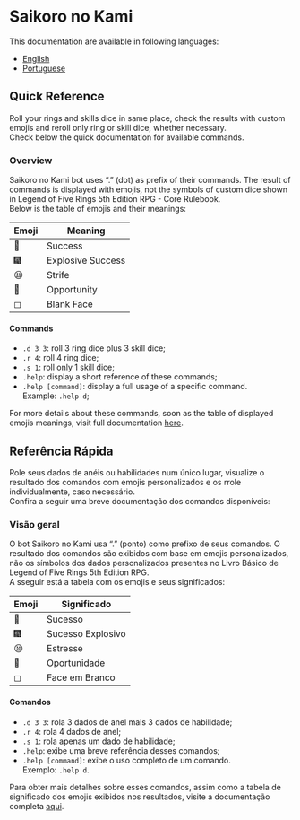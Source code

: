 # Saikoro no Kami
This documentation are available in following languages:
- [English](#quick-reference)
- [Portuguese](#referência-rápida)




## Quick Reference
Roll your rings and skills dice in same place, check the results with custom emojis and reroll only ring or skill dice, whether necessary.  
Check below the quick documentation for available commands.


### Overview
Saikoro no Kami bot uses “.” (dot) as prefix of their commands. The result of commands is displayed with emojis, not the symbols of custom dice shown in Legend of Five Rings 5th Edition RPG - Core Rulebook.  
Below is the table of emojis             and their meanings:

| Emoji | Meaning           |
| ----- | ----------------- |
| 👏     | Success           |
| 🎆     | Explosive Success |
| 😫     | Strife            |
| 🤔     | Opportunity       |
| ◻     | Blank Face        |

#### Commands
- `.d 3 3`: roll 3 ring dice plus 3 skill dice;
- `.r 4`: roll 4 ring dice;
- `.s 1`: roll only 1 skill dice;
- `.help`: display a short reference of these commands;
- `.help [command]`: display a full usage of a specific command.  
Example: `.help d`;

For more details about these commands, soon as the table of displayed emojis meanings, visit full documentation [here]().




## Referência Rápida
Role seus dados de anéis ou habilidades num único lugar, visualize o resultado dos comandos com emojis personalizados e os rrole individualmente, caso necessário.  
Confira a seguir uma breve documentação dos comandos disponíveis:

### Visão geral
O bot Saikoro no Kami usa “.” (ponto) como prefixo de seus comandos. O resultado dos comandos são exibidos com base em emojis personalizados, não os símbolos dos dados personalizados presentes no Livro Básico de Legend of Five Rings 5th Edition RPG.  
A sseguir está a tabela com os emojis e seus significados:

| Emoji | Significado       |
| ----- | ----------------- |
| 👏     | Sucesso           |
| 🎆     | Sucesso Explosivo |
| 😫     | Estresse          |
| 🤔     | Oportunidade      |
| ◻     | Face em Branco    |

#### Comandos
- `.d 3 3`: rola 3 dados de anel mais 3 dados de habilidade;
- `.r 4`: rola 4 dados de anel;
- `.s 1`: rola apenas um dado de habilidade;
- `.help`: exibe uma breve referência desses comandos;
- `.help [command]`: exibe o uso completo de um comando.  
Exemplo: `.help d`.

Para obter mais detalhes sobre esses comandos, assim como a tabela de significado dos emojis exibidos nos resultados, visite a documentação completa [aqui]().
